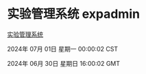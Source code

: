 # 实验管理系统 expadmin
[实验管理系统](http://219.139.197.100:56808/expadmin-782313d2-e1b1-4ea7-932e-3a55e6a1a4d0/)

2024年 07月 01日 星期一 00:00:02 CST

2024年 06月 30日 星期日 16:00:02 GMT
